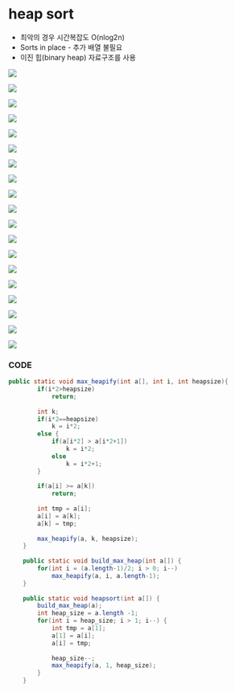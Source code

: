 # heap sort

* 최악의 경우 시간복잡도 O\(nlog2n\)
* Sorts in place - 추가 배열 불필요
* 이진 힙\(binary heap\) 자료구조를 사용

![](../.gitbook/assets/image%20%2843%29.png)

![](../.gitbook/assets/image%20%2812%29.png)

![](../.gitbook/assets/image%20%2814%29.png)



![](../.gitbook/assets/image%20%2811%29.png)

![](../.gitbook/assets/image%20%2829%29.png)

![](../.gitbook/assets/image%20%2834%29.png)

![](../.gitbook/assets/image%20%2821%29.png)

![](../.gitbook/assets/image%20%286%29.png)

![](../.gitbook/assets/image%20%2832%29.png)

![](../.gitbook/assets/image%20%289%29.png)

![](../.gitbook/assets/image%20%2836%29.png)

![](../.gitbook/assets/image%20%2818%29.png)

![](../.gitbook/assets/image%20%2813%29.png)

![](../.gitbook/assets/image%20%285%29.png)

![](../.gitbook/assets/image%20%2848%29.png)

![](../.gitbook/assets/image%20%2835%29.png)

![](../.gitbook/assets/image%20%2837%29.png)

![](../.gitbook/assets/image%20%2847%29.png)

![](../.gitbook/assets/image.png)

### CODE

```java
public static void max_heapify(int a[], int i, int heapsize){
		if(i*2>heapsize)
			return;
		
		int k;
		if(i*2==heapsize)
			k = i*2;
		else {
			if(a[i*2] > a[i*2+1])
				k = i*2;
			else
				k = i*2+1;
		}
		
		if(a[i] >= a[k])
			return;
		
		int tmp = a[i];
		a[i] = a[k];
		a[k] = tmp;
		
		max_heapify(a, k, heapsize);
	}
	
	public static void build_max_heap(int a[]) {
		for(int i = (a.length-1)/2; i > 0; i--)
			max_heapify(a, i, a.length-1);
	}
	
	public static void heapsort(int a[]) {
		build_max_heap(a);
		int heap_size = a.length -1;
		for(int i = heap_size; i > 1; i--) {
			int tmp = a[1];
			a[1] = a[i];
			a[i] = tmp;
			
			heap_size--;
			max_heapify(a, 1, heap_size);
		}
	}
```

